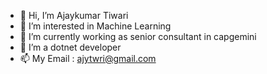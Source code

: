 - 👋 Hi, I’m Ajaykumar Tiwari
- 👀 I’m interested in Machine Learning
- 🌱 I’m currently working as senior consultant in capgemini
- 💞️ I’m a dotnet developer
- 📫 My Email : ajytwri@gmail.com

<!---
ajytwri/ajytwri is a ✨ special ✨ repository because its `README.md` (this file) appears on your GitHub profile.
You can click the Preview link to take a look at your changes.
--->
